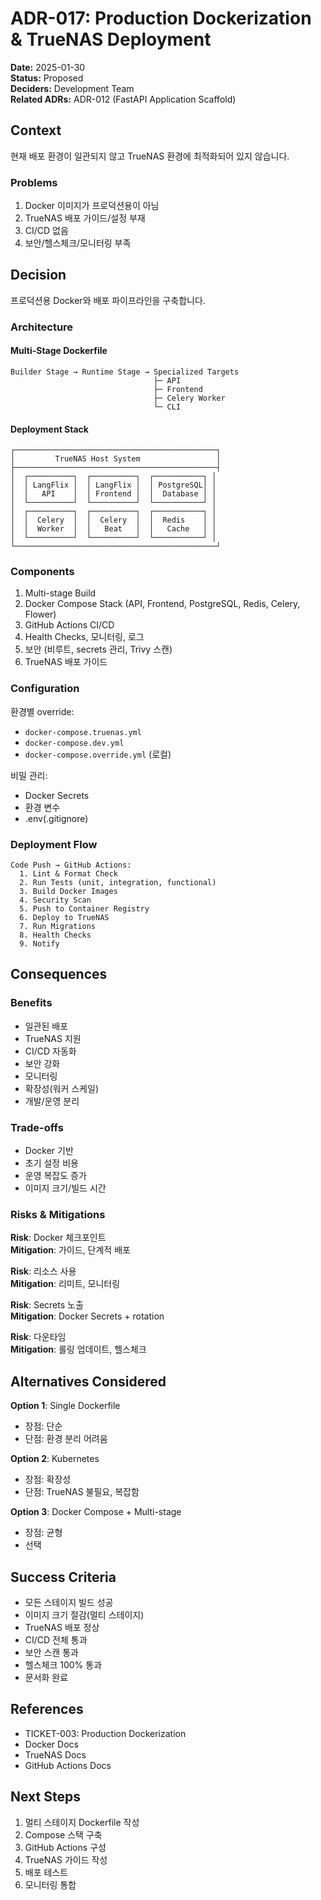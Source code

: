 # ADR-017: Production Dockerization & TrueNAS Deployment

**Date:** 2025-01-30  
**Status:** Proposed  
**Deciders:** Development Team  
**Related ADRs:** ADR-012 (FastAPI Application Scaffold)

## Context

현재 배포 환경이 일관되지 않고 TrueNAS 환경에 최적화되어 있지 않습니다.

### Problems

1. Docker 이미지가 프로덕션용이 아님
2. TrueNAS 배포 가이드/설정 부재
3. CI/CD 없음
4. 보안/헬스체크/모니터링 부족

## Decision

프로덕션용 Docker와 배포 파이프라인을 구축합니다.

### Architecture

#### Multi-Stage Dockerfile

```
Builder Stage → Runtime Stage → Specialized Targets
                                ├─ API
                                ├─ Frontend
                                ├─ Celery Worker
                                └─ CLI
```

#### Deployment Stack

```
┌─────────────────────────────────────────────┐
│         TrueNAS Host System                 │
├─────────────────────────────────────────────┤
│  ┌──────────┐  ┌──────────┐  ┌───────────┐ │
│  │ LangFlix │  │ LangFlix │  │ PostgreSQL│ │
│  │   API    │  │ Frontend │  │  Database │ │
│  └──────────┘  └──────────┘  └───────────┘ │
│  ┌──────────┐  ┌──────────┐  ┌───────────┐ │
│  │  Celery  │  │  Celery  │  │  Redis    │ │
│  │  Worker  │  │   Beat   │  │   Cache   │ │
│  └──────────┘  └──────────┘  └───────────┘ │
└─────────────────────────────────────────────┘
```

### Components

1. Multi-stage Build
2. Docker Compose Stack (API, Frontend, PostgreSQL, Redis, Celery, Flower)
3. GitHub Actions CI/CD
4. Health Checks, 모니터링, 로그
5. 보안 (비루트, secrets 관리, Trivy 스캔)
6. TrueNAS 배포 가이드

### Configuration

환경별 override:
- `docker-compose.truenas.yml`
- `docker-compose.dev.yml`
- `docker-compose.override.yml` (로컬)

비밀 관리:
- Docker Secrets
- 환경 변수
- .env(.gitignore)

### Deployment Flow

```
Code Push → GitHub Actions:
  1. Lint & Format Check
  2. Run Tests (unit, integration, functional)
  3. Build Docker Images
  4. Security Scan
  5. Push to Container Registry
  6. Deploy to TrueNAS
  7. Run Migrations
  8. Health Checks
  9. Notify
```

## Consequences

### Benefits

- 일관된 배포
- TrueNAS 지원
- CI/CD 자동화
- 보안 강화
- 모니터링
- 확장성(워커 스케일)
- 개발/운영 분리

### Trade-offs

- Docker 기반
- 초기 설정 비용
- 운영 복잡도 증가
- 이미지 크기/빌드 시간

### Risks & Mitigations

**Risk**: Docker 체크포인트  
**Mitigation**: 가이드, 단계적 배포

**Risk**: 리소스 사용  
**Mitigation**: 리미트, 모니터링

**Risk**: Secrets 노출  
**Mitigation**: Docker Secrets + rotation

**Risk**: 다운타임  
**Mitigation**: 롤링 업데이트, 헬스체크

## Alternatives Considered

**Option 1**: Single Dockerfile  
- 장점: 단순
- 단점: 환경 분리 어려움

**Option 2**: Kubernetes  
- 장점: 확장성
- 단점: TrueNAS 불필요, 복잡함

**Option 3**: Docker Compose + Multi-stage  
- 장점: 균형
- 선택

## Success Criteria

- 모든 스테이지 빌드 성공
- 이미지 크기 절감(멀티 스테이지)
- TrueNAS 배포 정상
- CI/CD 전체 통과
- 보안 스캔 통과
- 헬스체크 100% 통과
- 문서화 완료

## References

- TICKET-003: Production Dockerization
- Docker Docs
- TrueNAS Docs
- GitHub Actions Docs

## Next Steps

1. 멀티 스테이지 Dockerfile 작성
2. Compose 스택 구축
3. GitHub Actions 구성
4. TrueNAS 가이드 작성
5. 배포 테스트
6. 모니터링 통합

